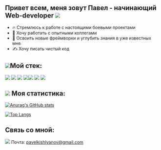 ## Привет всем, меня зовут Павел - начинающий Web-developer <img src="https://img.icons8.com/emoji/30/000000/waving-hand-emoji.png"/>

- 🔥 Стремлюсь к работе с настоящими боевыми проектами
- 👀 Хочу работать с опытными коллегами
- 🌱 Освоить новые фреймворки и углубить знания в уже известных мне
- ✍️ Хочу писать чистый код

## <img src="https://img.icons8.com/emoji/30/000000/hammer-and-wrench.png"/>Мой стек:

<img src="https://img.icons8.com/officel/48/000000/react.png"/> <img src="https://img.icons8.com/color/48/000000/javascript--v1.png"/> <img src="https://img.icons8.com/officel/48/000000/html.png"/> <img src="https://img.icons8.com/officel/48/000000/css.png"/><img src="https://img.icons8.com/color/48/000000/visual-studio-code-2019.png"/> <img src="https://img.icons8.com/color/48/000000/sass.png"/> <img src="https://img.icons8.com/nolan/48/git.png"/>

## <img src="https://img.icons8.com/emoji/48/000000/trophy-emoji.png"/> Моя статистика:

[![Anurag's GitHub stats](https://github-readme-stats.vercel.app/api?username=PavelAxenov
)](https://github.com/anuraghazra/github-readme-stats)

[![Top Langs](https://github-readme-stats.vercel.app/api/top-langs/?username=PavelAxenov&layout=compact)](https://github.com/anuraghazra/github-readme-stats)

## Связь со мной:
<img src="https://img.icons8.com/fluency/40/000000/mail-network.png"/> Почта: pavelkishlyanov@gmail.com